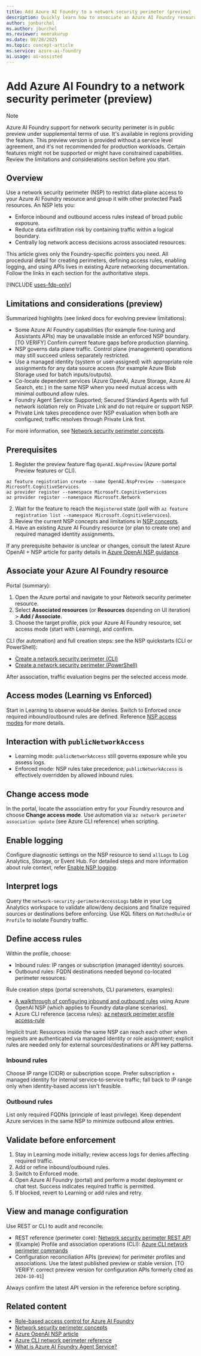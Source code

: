 ```yaml
---
title: Add Azure AI Foundry to a network security perimeter (preview)
description: Quickly learn how to associate an Azure AI Foundry resource with a network security perimeter and where to find detailed guidance for access rules, logging, and management.
author: jonburchel
ms.author: jburchel
ms.reviewer: meerakurup
ms.date: 08/28/2025
ms.topic: concept-article
ms.service: azure-ai-foundry
ai.usage: ai-assisted
---
```


# Add Azure AI Foundry to a network security perimeter (preview)

> [!NOTE]
> Azure AI Foundry support for network security perimeter is in public preview under supplemental terms of use. It's available in regions providing the feature. This preview version is provided without a service level agreement, and it's not recommended for production workloads. Certain features might not be supported or might have constrained capabilities. Review the limitations and considerations section before you start.

## Overview

Use a network security perimeter (NSP) to restrict data‑plane access to your Azure AI Foundry resource and group it with other protected PaaS resources. An NSP lets you:

- Enforce inbound and outbound access rules instead of broad public exposure.
- Reduce data exfiltration risk by containing traffic within a logical boundary.
- Centrally log network access decisions across associated resources.

This article gives only the Foundry-specific pointers you need. All procedural detail for creating perimeters, defining access rules, enabling logging, and using APIs lives in existing Azure networking documentation. Follow the links in each section for the authoritative steps.

[!INCLUDE [uses-fdp-only](../includes/uses-fdp-only.md)]

## Limitations and considerations (preview)

Summarized highlights (see linked docs for evolving preview limitations):

- Some Azure AI Foundry capabilities (for example fine-tuning and Assistants APIs) may be unavailable inside an enforced NSP boundary. [TO VERIFY] Confirm current feature gaps before production planning.
- NSP governs data plane traffic. Control plane (management) operations may still succeed unless separately restricted.
- Use a managed identity (system or user‑assigned) with appropriate role assignments for any data source access (for example Azure Blob Storage used for batch inputs/outputs).
- Co-locate dependent services (Azure OpenAI, Azure Storage, Azure AI Search, etc.) in the same NSP when you need mutual access with minimal outbound allow rules.
- Foundry Agent Service: Supported; Secured Standard Agents with full network isolation rely on Private Link and do not require or support NSP.
- Private Link takes precedence over NSP evaluation when both are configured; traffic resolves through Private Link first.

For more information, see [Network security perimeter concepts](/azure/private-link/network-security-perimeter-concepts).

## Prerequisites

1. Register the preview feature flag `OpenAI.NspPreview` (Azure portal Preview features or CLI).
  ```azurecli-interactive
  az feature registration create --name OpenAI.NspPreview --namespace Microsoft.CognitiveServices
  az provider register --namespace Microsoft.CognitiveServices
  az provider register --namespace Microsoft.Network
  ```
2. Wait for the feature to reach the `Registered` state (poll with `az feature registration list --namespace Microsoft.CognitiveServices`).
3. Review the current NSP concepts and limitations in [NSP concepts](/azure/private-link/network-security-perimeter-concepts).
4. Have an existing Azure AI Foundry resource (or plan to create one) and required managed identity assignments.

If any prerequisite behavior is unclear or changes, consult the latest Azure OpenAI + NSP article for parity details in [Azure OpenAI NSP guidance](/azure/ai-foundry/openai/how-to/network-security-perimeter).

## Associate your Azure AI Foundry resource

Portal (summary):
1. Open the Azure portal and navigate to your Network security perimeter resource.
2. Select **Associated resources** (or **Resources** depending on UI iteration) > **Add / Associate**.
3. Choose the target profile, pick your Azure AI Foundry resource, set access mode (start with Learning), and confirm.

CLI (for automation) and full creation steps: see the NSP quickstarts (CLI or PowerShell):
- [Create a network security perimeter (CLI)](/azure/private-link/create-network-security-perimeter-cli)
- [Create a network security perimeter (PowerShell)](/azure/private-link/create-network-security-perimeter-powershell)

After association, traffic evaluation begins per the selected access mode.


## Access modes (Learning vs Enforced)

Start in Learning to observe would‑be denies. Switch to Enforced once required inbound/outbound rules are defined. Reference [NSP access modes](/azure/private-link/network-security-perimeter-concepts#access-modes) for more details.

## Interaction with `publicNetworkAccess`

- Learning mode: `publicNetworkAccess` still governs exposure while you assess logs.
- Enforced mode: NSP rules take precedence; `publicNetworkAccess` is effectively overridden by allowed inbound rules.

## Change access mode

In the portal, locate the association entry for your Foundry resource and choose **Change access mode**. Use automation via `az network perimeter association update` (see Azure CLI reference) when scripting.

## Enable logging

Configure diagnostic settings on the NSP resource to send `allLogs` to Log Analytics, Storage, or Event Hub. For detailed steps and more information about rule context, refer [Enable NSP logging](/azure/azure-monitor/fundamentals/network-security-perimeter#add-a-network-security-perimeter-inbound-access-rule).

## Interpret logs

Query the `network-security-perimeterAccessLogs` table in your Log Analytics workspace to validate allow/deny decisions and finalize required sources or destinations before enforcing. Use KQL filters on `MatchedRule` or `Profile` to isolate Foundry traffic.


## Define access rules

Within the profile, choose:
- Inbound rules: IP ranges or subscription (managed identity) sources.
- Outbound rules: FQDN destinations needed beyond co-located perimeter resources.

Rule creation steps (portal screenshots, CLI parameters, examples):
- [A walkthrough of configuring inbound and outbound rules](/azure/ai-foundry/openai/how-to/network-security-perimeter#add-an-access-rule-for-your-azure-openai-service) using Azure OpenAI NSP (which applies to Foundry data‑plane scenarios).
- Azure CLI reference (access rules): [az network perimeter profile access-rule](/azure/cli/azure/network/perimeter/profile/access-rule)

Implicit trust: Resources inside the same NSP can reach each other when requests are authenticated via managed identity or role assignment; explicit rules are needed only for external sources/destinations or API key patterns.

### Inbound rules

Choose IP range (CIDR) or subscription scope. Prefer subscription + managed identity for internal service‑to‑service traffic; fall back to IP range only when identity‑based access isn't feasible.

### Outbound rules

List only required FQDNs (principle of least privilege). Keep dependent Azure services in the same NSP to minimize outbound allow entries.

## Validate before enforcement

1. Stay in Learning mode initially; review access logs for denies affecting required traffic.
2. Add or refine inbound/outbound rules.
3. Switch to Enforced mode.
4. Open Azure AI Foundry (portal) and perform a model deployment or chat test. Success indicates required traffic is permitted.
5. If blocked, revert to Learning or add rules and retry.

## View and manage configuration

Use REST or CLI to audit and reconcile:
- REST reference (perimeter core): [Network security perimeter REST API](/rest/api/network-security-perimeter/)
- (Example) Profile and association operations (CLI): [Azure CLI network perimeter commands](/azure/cli/azure/network/perimeter)
- Configuration reconciliation APIs (preview) for perimeter profiles and associations. Use the latest published preview or stable version. [TO VERIFY: correct preview version for configuration APIs formerly cited as `2024-10-01`]

Always confirm the latest API version in the reference before scripting.


## Related content

- [Role-based access control for Azure AI Foundry](../concepts/rbac-azure-ai-foundry.md)
- [Network security perimeter concepts](/azure/private-link/network-security-perimeter-concepts)
- [Azure OpenAI NSP article](/azure/ai-foundry/openai/how-to/network-security-perimeter)
- [Azure CLI network perimeter reference](/azure/cli/azure/network/perimeter)
- [What is Azure AI Foundry Agent Service?](../agents/overview.md)
